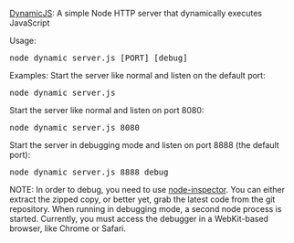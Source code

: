 [DynamicJS](https://github.com/nmrugg/DynamicJS): A simple Node HTTP server that dynamically executes JavaScript

Usage: <pre>node dynamic_server.js [PORT] [debug]</pre>

Examples:
Start the server like normal and listen on the default port:
<pre>node dynamic_server.js</pre>

Start the server like normal and listen on port 8080:
<pre>node dynamic_server.js 8080</pre>

Start the server in debugging mode and listen on port 8888 (the default port):
<pre>node dynamic_server.js 8888 debug</pre>


NOTE:
In order to debug, you need to use [node-inspector](http://github.com/dannycoates/node-inspector).  You can either extract the zipped copy,
or better yet, grab the latest code from the git repository.  When running in debugging mode, a second node process is started.  Currently,
you must access the debugger in a WebKit-based browser, like Chrome or Safari.
